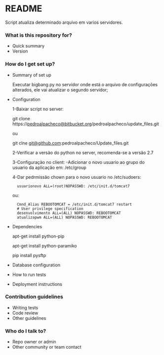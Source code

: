 # README #

Script atualiza determinado arquivo em varios servidores.

### What is this repository for? ###

* Quick summary
* Version

### How do I get set up? ###

* Summary of set up

    Executar bigbang.py no servidor onde está o arquivo de configurações alterados, ele vai atualizar o segundo servidor;

* Configuration

    1-Baixar script no server:

    git clone https://pedroalpacheco@bitbucket.org/pedroalpacheco/update_files.git
    
    ou 
    
    git clne git@github.com:pedroalpacheco/Update_files.git

    2-Verificar a versão do python no server, recomenda-se a versão 2.7

    3-Configuração no client:
        -Adicionar o novo usuario ao grupo do usuario da aplicação em:
        /etc/group
    
    4-Dar pedrmissão chown para o novo usuario no /etc/sudoers:

        usuarionovo ALL=(root)NOPASSWD: /etc/init.d/tomcat7

    ou:

        Cmnd_Alias REBOOTOMCAT = /etc/init.d/tomcat7 restart
        # User privilege specification
        desenvolvimento ALL=(ALL) NOPASSWD: REBOOTOMCAT
        atualizapwm ALL=(ALL) NOPASSWD: REBOOTOMCAT

* Dependencies

    apt-get install python-pip

    apt-get install python-paramiko

    pip install pysftp



* Database configuration
* How to run tests
* Deployment instructions

### Contribution guidelines ###

* Writing tests
* Code review
* Other guidelines

### Who do I talk to? ###

* Repo owner or admin
* Other community or team contact
